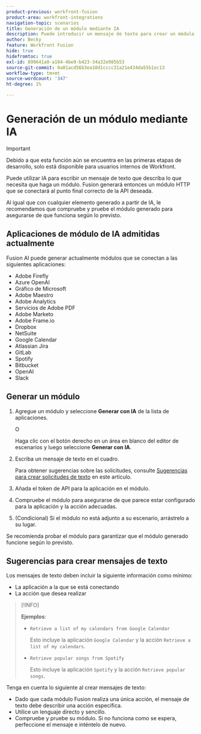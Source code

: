 ```yaml
---
product-previous: workfront-fusion
product-area: workfront-integrations
navigation-topic: scenarios
title: Generación de un módulo mediante IA
description: Puede introducir un mensaje de texto para crear un módulo HTTP configurado para el mensaje.
author: Becky
feature: Workfront Fusion
hide: true
hidefromtoc: true
exl-id: 899641a0-a104-4be9-b423-34a32e985b53
source-git-commit: 0a01acd56b3ea10d1cccc31a21e434da55b1ec13
workflow-type: tm+mt
source-wordcount: '347'
ht-degree: 1%

---
```


# Generación de un módulo mediante IA

<!--DO NOT DELETE - linked through CSH-->

>[!IMPORTANT]
>
>Debido a que esta función aún se encuentra en las primeras etapas de desarrollo, solo está disponible para usuarios internos de Workfront.

Puede utilizar IA para escribir un mensaje de texto que describa lo que necesita que haga un módulo. Fusion generará entonces un módulo HTTP que se conectará al punto final correcto de la API deseada.

Al igual que con cualquier elemento generado a partir de IA, le recomendamos que compruebe y pruebe el módulo generado para asegurarse de que funciona según lo previsto.

## Aplicaciones de módulo de IA admitidas actualmente

Fusion AI puede generar actualmente módulos que se conectan a las siguientes aplicaciones:

* Adobe Firefly
* Azure OpenAI
* Gráfico de Microsoft
* Adobe Maestro
* Adobe Analytics
* Servicios de Adobe PDF
* Adobe Marketo
* Adobe Frame.io
* Dropbox
* NetSuite
* Google Calendar
* Atlassian Jira
* GitLab
* Spotify
* Bitbucket
* OpenAI
* Slack

## Generar un módulo

1. Agregue un módulo y seleccione **Generar con IA** de la lista de aplicaciones.

   O

   Haga clic con el botón derecho en un área en blanco del editor de escenarios y luego seleccione **Generar con IA**.
1. Escriba un mensaje de texto en el cuadro.

   Para obtener sugerencias sobre las solicitudes, consulte [Sugerencias para crear solicitudes de texto](#tips-for-creating-text-prompts) en este artículo.
1. Añada el token de API para la aplicación en el módulo.
1. Compruebe el módulo para asegurarse de que parece estar configurado para la aplicación y la acción adecuadas.
1. (Condicional) Si el módulo no está adjunto a su escenario, arrástrelo a su lugar.

Se recomienda probar el módulo para garantizar que el módulo generado funcione según lo previsto.

## Sugerencias para crear mensajes de texto

Los mensajes de texto deben incluir la siguiente información como mínimo:

* La aplicación a la que se está conectando
* La acción que desea realizar

>[!INFO]
>
>**Ejemplos**:
>
>* `Retrieve a list of my calendars from Google Calendar`
>
>   Esto incluye la aplicación `Google Calendar` y la acción `Retrieve a list of my calendars`.
>
>* `Retrieve popular songs from Spotify`
>
>   Esto incluye la aplicación `Spotify` y la acción `Retrieve popular songs`.

Tenga en cuenta lo siguiente al crear mensajes de texto:

* Dado que cada módulo Fusion realiza una única acción, el mensaje de texto debe describir una acción específica.
* Utilice un lenguaje directo y sencillo.
* Compruebe y pruebe su módulo. Si no funciona como se espera, perfeccione el mensaje e inténtelo de nuevo.

